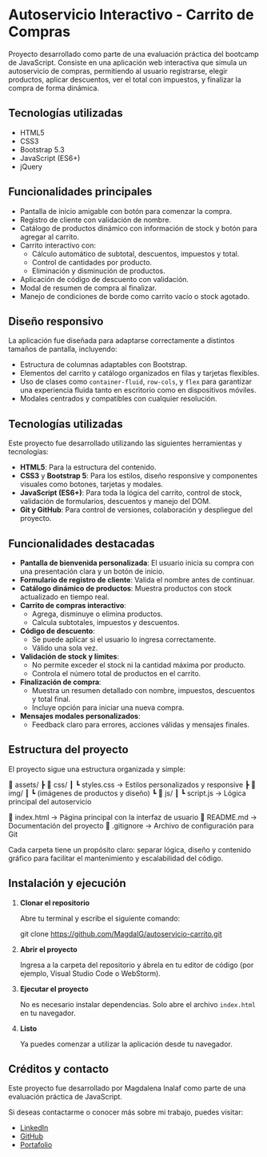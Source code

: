# Autoservicio Interactivo - Carrito de Compras

Proyecto desarrollado como parte de una evaluación práctica del bootcamp de JavaScript. Consiste en una aplicación web interactiva que simula un autoservicio de compras, permitiendo al usuario registrarse, elegir productos, aplicar descuentos, ver el total con impuestos, y finalizar la compra de forma dinámica.

## Tecnologías utilizadas

- HTML5
- CSS3
- Bootstrap 5.3
- JavaScript (ES6+)
- jQuery 

## Funcionalidades principales

- Pantalla de inicio amigable con botón para comenzar la compra.
- Registro de cliente con validación de nombre.
- Catálogo de productos dinámico con información de stock y botón para agregar al carrito.
- Carrito interactivo con:
  - Cálculo automático de subtotal, descuentos, impuestos y total.
  - Control de cantidades por producto.
  - Eliminación y disminución de productos.
- Aplicación de código de descuento con validación.
- Modal de resumen de compra al finalizar.
- Manejo de condiciones de borde como carrito vacío o stock agotado.

## Diseño responsivo

La aplicación fue diseñada para adaptarse correctamente a distintos tamaños de pantalla, incluyendo:

- Estructura de columnas adaptables con Bootstrap.
- Elementos del carrito y catálogo organizados en filas y tarjetas flexibles.
- Uso de clases como `container-fluid`, `row-cols`, y `flex` para garantizar una experiencia fluida tanto en escritorio como en dispositivos móviles.
- Modales centrados y compatibles con cualquier resolución.

## Tecnologías utilizadas

Este proyecto fue desarrollado utilizando las siguientes herramientas y tecnologías:

- **HTML5**: Para la estructura del contenido.
- **CSS3** y **Bootstrap 5**: Para los estilos, diseño responsive y componentes visuales como botones, tarjetas y modales.
- **JavaScript (ES6+)**: Para toda la lógica del carrito, control de stock, validación de formularios, descuentos y manejo del DOM.
- **Git y GitHub**: Para control de versiones, colaboración y despliegue del proyecto.

## Funcionalidades destacadas

- **Pantalla de bienvenida personalizada**: El usuario inicia su compra con una presentación clara y un botón de inicio.
- **Formulario de registro de cliente**: Valida el nombre antes de continuar.
- **Catálogo dinámico de productos**: Muestra productos con stock actualizado en tiempo real.
- **Carrito de compras interactivo**:
  - Agrega, disminuye o elimina productos.
  - Calcula subtotales, impuestos y descuentos.
- **Código de descuento**:
  - Se puede aplicar si el usuario lo ingresa correctamente.
  - Válido una sola vez.
- **Validación de stock y límites**:
  - No permite exceder el stock ni la cantidad máxima por producto.
  - Controla el número total de productos en el carrito.
- **Finalización de compra**:
  - Muestra un resumen detallado con nombre, impuestos, descuentos y total final.
  - Incluye opción para iniciar una nueva compra.
- **Mensajes modales personalizados**:
  - Feedback claro para errores, acciones válidas y mensajes finales.

## Estructura del proyecto

El proyecto sigue una estructura organizada y simple:

📁 assets/
┣ 📁 css/
┃ ┗ styles.css              → Estilos personalizados y responsive
┣ 📁 img/
┃ ┗ (imágenes de productos y diseño)
┗ 📁 js/
┃ ┗ script.js               → Lógica principal del autoservicio

📄 index.html                 → Página principal con la interfaz de usuario
📄 README.md                 → Documentación del proyecto
📄 .gitignore                → Archivo de configuración para Git

Cada carpeta tiene un propósito claro: separar lógica, diseño y contenido gráfico para facilitar el mantenimiento y escalabilidad del código.

## Instalación y ejecución

1. **Clonar el repositorio**

   Abre tu terminal y escribe el siguiente comando:

   git clone https://github.com/MagdaIG/autoservicio-carrito.git

2. **Abrir el proyecto**

   Ingresa a la carpeta del repositorio y ábrela en tu editor de código (por ejemplo, Visual Studio Code o WebStorm).

3. **Ejecutar el proyecto**

   No es necesario instalar dependencias. Solo abre el archivo `index.html` en tu navegador.

4. **Listo**

   Ya puedes comenzar a utilizar la aplicación desde tu navegador.

## Créditos y contacto

Este proyecto fue desarrollado por Magdalena Inalaf como parte de una evaluación práctica de JavaScript.

Si deseas contactarme o conocer más sobre mi trabajo, puedes visitar:

- [LinkedIn](https://www.linkedin.com/in/minalaf/)
- [GitHub](https://github.com/MagdaIG)
- [Portafolio](https://inalaf.ca/)
